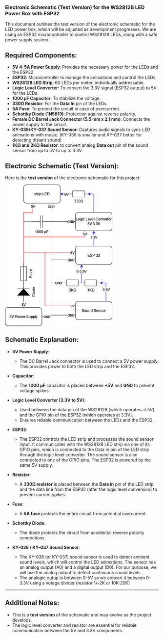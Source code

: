 ### **Electronic Schematic (Test Version) for the WS2812B LED Power Box with ESP32**

This document outlines the test version of the electronic schematic for the LED power box, which will be adjusted as development progresses. We are using an ESP32 microcontroller to control WS2812B LEDs, along with a safe power supply system.

## Required Components:
- **5V 4-5A Power Supply**: Provides the necessary power for the LEDs and the ESP32.
- **ESP32**: Microcontroller to manage the animations and control the LEDs.
- **WS2812B LED Strip**: 60 LEDs per meter, individually addressable.
- **Logic Level Converter**: To convert the 3.3V signal (ESP32 output) to 5V for the LEDs.
- **1000 µF Capacitor**: To stabilize the voltage.
- **330Ω Resistor**: For the **Data In** pin of the LEDs.
- **5A Fuse**: To protect the circuit in case of overcurrent.
- **Schottky Diode (1N5819)**: Protection against reverse polarity.
- **Female DC Barrel Jack Connector (5.5 mm x 2.1 mm)**: Connects the power supply to the circuit.
- **KY-038/KY-037 Sound Sensor**: Captures audio signals to sync LED animations with music. (KY-038 is smaller and KY-037 better for detecting distant sound)
- **1KΩ and 2KΩ Resistor**: to convert analog **Data out** pin of the sound sensor from up to 5V to up to 3.3V.

## Electronic Schematic (Test Version):

Here is the **test version** of the electronic schematic for this project:

![Electronic Schematic](../images/TestCircuit.png)

## Schematic Explanation:

- **5V Power Supply**:
   - The DC Barrel Jack connector is used to connect a 5V power supply. This provides power to both the LED strip and the ESP32.

- **Capacitor**:
   - The **1000 µF** capacitor is placed between **+5V** and **GND** to prevent voltage spikes.

- **Logic Level Converter (3.3V to 5V)**:
   - Used between the data pin of the WS2812B (which operates at 5V) and the GPIO pin of the ESP32 (which operates at 3.3V).
   - Ensures reliable communication between the LEDs and the ESP32.

- **ESP32**:
   - The ESP32 controls the LED strip and processes the sound sensor input. It communicates with the WS2812B LED strip via one of its GPIO pins, which is connected to the Data In pin of the LED strip through the logic level converter. The sound sensor is also connected to one of the GPIO pins. The ESP32 is powered by the same 5V supply.

- **Resistor**:
   - A **330Ω resistor** is placed between the **Data In** pin of the LED strip and the data line from the ESP32 (after the logic level conversion) to prevent current spikes.

- **Fuse**:
   - A **5A fuse** protects the entire circuit from potential overcurrent.

- **Schottky Diode**:
   - The diode protects the circuit from accidental reverse polarity connections.
 
- **KY-038 / KY-037 Sound Sensor**:
   - The KY-038 (or KY-037) sound sensor is used to detect ambient sound levels, which will control the LED animations. The sensor has an analog output (A0) and a digital output (D0). For our purpose, we will use the analog output to detect continuous sound levels.
   - The analogic outup is between 0-5V so we convert it between 0-3.3V using a votage divider (resistor 1k-2K or 10K-20K)

---

## Additional Notes:
- This is a **test version** of the schematic and may evolve as the project develops.
- The logic level converter and resistor are essential for reliable communication between the 5V and 3.3V components.

